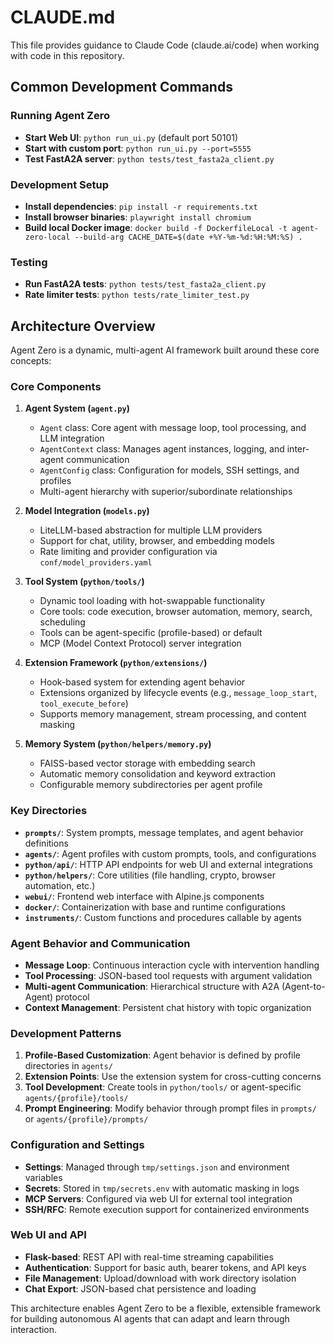 # CLAUDE.md

This file provides guidance to Claude Code (claude.ai/code) when working with code in this repository.

## Common Development Commands

### Running Agent Zero
- **Start Web UI**: `python run_ui.py` (default port 50101)
- **Start with custom port**: `python run_ui.py --port=5555`
- **Test FastA2A server**: `python tests/test_fasta2a_client.py`

### Development Setup
- **Install dependencies**: `pip install -r requirements.txt`
- **Install browser binaries**: `playwright install chromium`
- **Build local Docker image**: `docker build -f DockerfileLocal -t agent-zero-local --build-arg CACHE_DATE=$(date +%Y-%m-%d:%H:%M:%S) .`

### Testing
- **Run FastA2A tests**: `python tests/test_fasta2a_client.py`
- **Rate limiter tests**: `python tests/rate_limiter_test.py`

## Architecture Overview

Agent Zero is a dynamic, multi-agent AI framework built around these core concepts:

### Core Components

1. **Agent System (`agent.py`)**
   - `Agent` class: Core agent with message loop, tool processing, and LLM integration
   - `AgentContext` class: Manages agent instances, logging, and inter-agent communication
   - `AgentConfig` class: Configuration for models, SSH settings, and profiles
   - Multi-agent hierarchy with superior/subordinate relationships

2. **Model Integration (`models.py`)**
   - LiteLLM-based abstraction for multiple LLM providers
   - Support for chat, utility, browser, and embedding models
   - Rate limiting and provider configuration via `conf/model_providers.yaml`

3. **Tool System (`python/tools/`)**
   - Dynamic tool loading with hot-swappable functionality
   - Core tools: code execution, browser automation, memory, search, scheduling
   - Tools can be agent-specific (profile-based) or default
   - MCP (Model Context Protocol) server integration

4. **Extension Framework (`python/extensions/`)**
   - Hook-based system for extending agent behavior
   - Extensions organized by lifecycle events (e.g., `message_loop_start`, `tool_execute_before`)
   - Supports memory management, stream processing, and content masking

5. **Memory System (`python/helpers/memory.py`)**
   - FAISS-based vector storage with embedding search
   - Automatic memory consolidation and keyword extraction
   - Configurable memory subdirectories per agent profile

### Key Directories

- **`prompts/`**: System prompts, message templates, and agent behavior definitions
- **`agents/`**: Agent profiles with custom prompts, tools, and configurations
- **`python/api/`**: HTTP API endpoints for web UI and external integrations
- **`python/helpers/`**: Core utilities (file handling, crypto, browser automation, etc.)
- **`webui/`**: Frontend web interface with Alpine.js components
- **`docker/`**: Containerization with base and runtime configurations
- **`instruments/`**: Custom functions and procedures callable by agents

### Agent Behavior and Communication

- **Message Loop**: Continuous interaction cycle with intervention handling
- **Tool Processing**: JSON-based tool requests with argument validation
- **Multi-agent Communication**: Hierarchical structure with A2A (Agent-to-Agent) protocol
- **Context Management**: Persistent chat history with topic organization

### Development Patterns

1. **Profile-Based Customization**: Agent behavior is defined by profile directories in `agents/`
2. **Extension Points**: Use the extension system for cross-cutting concerns
3. **Tool Development**: Create tools in `python/tools/` or agent-specific `agents/{profile}/tools/`
4. **Prompt Engineering**: Modify behavior through prompt files in `prompts/` or `agents/{profile}/prompts/`

### Configuration and Settings

- **Settings**: Managed through `tmp/settings.json` and environment variables
- **Secrets**: Stored in `tmp/secrets.env` with automatic masking in logs
- **MCP Servers**: Configured via web UI for external tool integration
- **SSH/RFC**: Remote execution support for containerized environments

### Web UI and API

- **Flask-based**: REST API with real-time streaming capabilities
- **Authentication**: Support for basic auth, bearer tokens, and API keys
- **File Management**: Upload/download with work directory isolation
- **Chat Export**: JSON-based chat persistence and loading

This architecture enables Agent Zero to be a flexible, extensible framework for building autonomous AI agents that can adapt and learn through interaction.